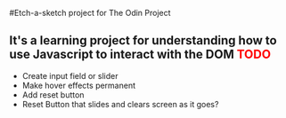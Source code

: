 #Etch-a-sketch project for The Odin Project

It's a learning project for understanding how to use Javascript
to interact with the DOM
<span style="color: red">TODO</span>
---------------------------------------------------------------
* Create input field or slider
* Make hover effects permanent
* Add reset button
* Reset Button that slides and clears screen as it goes?
